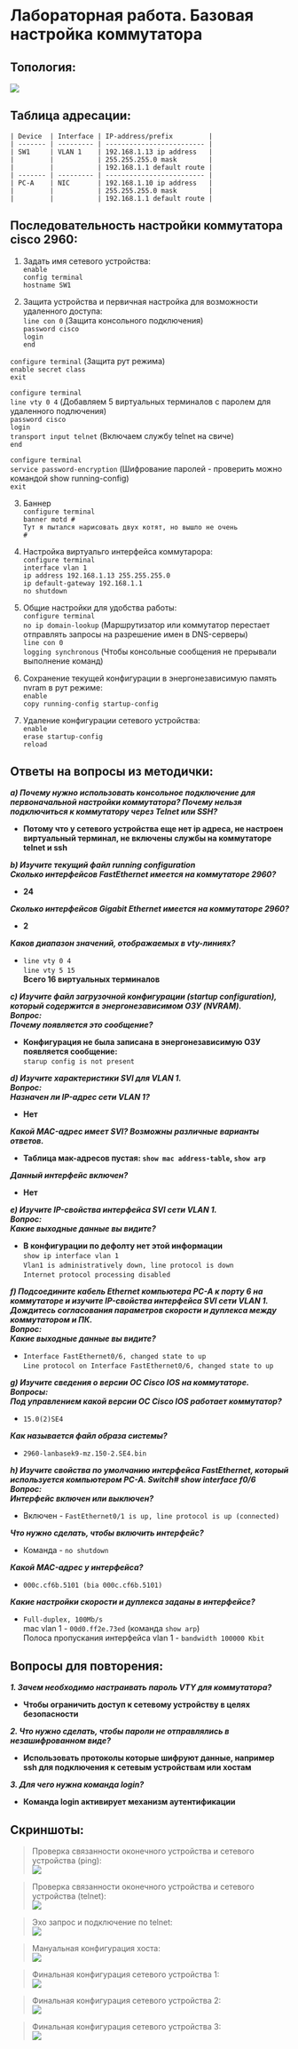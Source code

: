 # Лабораторная работа. Базовая настройка коммутатора  

## Топология:  
![](screenshots/topology.png)  

## Таблица адресации:  

    | Device  | Interface | IP-address/prefix         |
    | ------- | --------- | ------------------------- |
    | SW1     | VLAN 1    | 192.168.1.13 ip address   |
    |         |           | 255.255.255.0 mask        |
    |         |           | 192.168.1.1 default route |
    | ------- | --------- | ------------------------- | 
    | PC-A    | NIC       | 192.168.1.10 ip address   |
    |         |           | 255.255.255.0 mask        |
    |         |           | 192.168.1.1 default route |  

## Последовательность настройки коммутатора cisco 2960:  

1. Задать имя сетевого устройства:  
`enable`  
`config terminal`  
`hostname SW1`  

2. Защита устройства и первичная настройка для возможности удаленного доступа:  
`line con 0` (Защита консольного подключения)  
`password cisco`  
`login`    
`end`  

`configure terminal` (Защита рут режима)  
`enable secret class`  
`exit`  

`configure terminal`  
`line vty 0 4` (Добавляем 5 виртуальных терминалов с паролем для удаленного подлючения)  
`password cisco`  
`login`  
`transport input telnet` (Включаем службу telnet на свиче)  
`end`

`configure terminal`  
`service password-encryption` (Шифрование паролей - проверить можно командой show running-config)  
`exit` 

3. Баннер  
`configure terminal`  
`banner motd #`  
`Тут я пытался нарисовать двух котят, но вышло не очень`    
`#`      

4. Настройка виртуальго интерфейса коммутарора:  
`configure terminal`  
`interface vlan 1`  
`ip address 192.168.1.13 255.255.255.0`    
`ip default-gateway 192.168.1.1`    
`no shutdown`  

5. Общие настройки для удобства работы:  
`configure terminal`  
`no ip domain-lookup` (Маршрутизатор или коммутатор перестает отправлять запросы на разрешение имен в DNS-серверы)  
`line con 0`  
`logging synchronous` (Чтобы консольные сообщения не прерывали выполнение команд)   

6. Сохранение текущей конфигурации в энергонезависимую память nvram в рут режиме:  
`enable`  
`copy running-config startup-config`  

7. Удаление конфигурации сетевого устройства:  
`enable`  
`erase startup-config`  
`reload`  

## Ответы на вопросы из методички:

___a) Почему нужно использовать консольное подключение для первоначальной настройки коммутатора? Почему нельзя подключиться к коммутатору через Telnet или SSH?___  

- **Потому что у сетевого устройства еще нет ip адреса, не настроен виртуальный терминал, не включены службы на коммутаторе telnet и ssh**  

___b) Изучите текущий файл running configuration___  
___Сколько интерфейсов FastEthernet имеется на коммутаторе 2960?___  

- **24**

___Сколько интерфейсов Gigabit Ethernet имеется на коммутаторе 2960?___  

- **2** 

___Каков диапазон значений, отображаемых в vty-линиях?___  

- `line vty 0 4`    
`line vty 5 15`    
**Всего 16 виртуальных терминалов**    

___c) Изучите файл загрузочной конфигурации (startup configuration), который содержится в энергонезависимом ОЗУ (NVRAM).___  
___Вопрос:  
Почему появляется это сообщение?___  

- **Конфигурация не была записана в энергонезависимую ОЗУ появляется сообщение:**      
`starup config is not present`                    

___d) Изучите характеристики SVI для VLAN 1.___  
___Вопрос:  
Назначен ли IP-адрес сети VLAN 1?___  

- **Нет**      

___Какой MAC-адрес имеет SVI? Возможны различные варианты ответов.___  

- **Таблица мак-адресов пустая: `show mac address-table`, `show arp`**      

___Данный интерфейс включен?___  

- **Нет**    

___e) Изучите IP-свойства интерфейса SVI сети VLAN 1.___  
___Вопрос:  
Какие выходные данные вы видите?___  

- **В конфигурации по дефолту нет этой информации**    
`show ip interface vlan 1`    
`Vlan1 is administratively down, line protocol is down`    
`Internet protocol processing disabled`   

___f) Подсоедините кабель Ethernet компьютера PC-A к порту 6 на коммутаторе и изучите IP-свойства интерфейса SVI сети VLAN 1. Дождитесь согласования параметров скорости и дуплекса между коммутатором и ПК.___  
___Вопрос:  
Какие выходные данные вы видите?___  

- `Interface FastEthernet0/6, changed state to up`    
`Line protocol on Interface FastEthernet0/6, changed state to up`  

___g) Изучите сведения о версии ОС Cisco IOS на коммутаторе.___  
___Вопросы:___    
___Под управлением какой версии ОС Cisco IOS работает коммутатор?___  

- `15.0(2)SE4`   

___Как называется файл образа системы?___  

- `2960-lanbasek9-mz.150-2.SE4.bin`    

___h) Изучите свойства по умолчанию интерфейса FastEthernet, который используется компьютером PC-A. Switch# show interface f0/6___   
___Вопрос:  
Интерфейс включен или выключен?___  

- Включен - `FastEthernet0/1 is up, line protocol is up (connected)`    

___Что нужно сделать, чтобы включить интерфейс?___  

- Команда - `no shutdown`    

___Какой MAC-адрес у интерфейса?___  

- `000c.cf6b.5101 (bia 000c.cf6b.5101)`    

___Какие настройки скорости и дуплекса заданы в интерфейсе?___  

- `Full-duplex, 100Mb/s`    
mac vlan 1 - `00d0.ff2e.73ed` (команда `show arp`)    
Полоса пропускания интерфейса vlan 1 - `bandwidth 100000 Kbit`    

## Вопросы для повторения:          
___1. Зачем необходимо настраивать пароль VTY для коммутатора?___  

- **Чтобы ограничить доступ к сетевому устройству в целях безопасности**    

___2. Что нужно сделать, чтобы пароли не отправлялись в незашифрованном виде?___

- **Использовать протоколы которые шифруют данные, например ssh для подключения к сетевым устройствам или хостам**   

___3. Для чего нужна команда login?___  

- **Команда login активирует механизм аутентификации**    


## Скриншоты:      
> Проверка связанности оконечного устройства и сетевого устройства (ping):     
![](screenshots/ping.png)  

> Проверка связанности оконечного устройства и сетевого устройства (telnet):   
![](screenshots/telnet.png)

> Эхо запрос и подключение по telnet:  
![](screenshots/ping_telnet_new_ip.png)  

> Мануальная конфигурация хоста:  
![](screenshots/host_manual_config.png)    

> Финальная конфигурация сетевого устройства 1:         
![](screenshots/config_1.png)  

> Финальная конфигурация сетевого устройства 2:    
![](screenshots/config_2.png)       

> Финальная конфигурация сетевого устройства 3:  
![](screenshots/config_3.png)      
